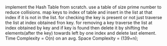 implement the Hash Table from scratch.
use a table of size prime number to reduce collisions.
map keys to index of table and insert in  the list at that index if it is not in the list.
for checking the key is present or not just traverse the list at index obtained fron key.
for removing a key traverse the list at index obtained by key and if key is found then delete it by shifting the elements(after the key) towards left by one index and delete last element.
Time Complexity = O(n) on an avg.
Space Complexity = (139+n);
